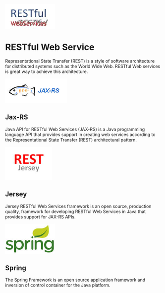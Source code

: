 ![REST](https://github.com/reshetnev/RestFull/blob/master/logo/RESTful.jpg)
# RESTful Web Service

Representational State Transfer (REST) is a style of software architecture
for distributed systems such as the World Wide Web.
RESTful Web services is great way to achieve this architecture.

![Jax-RS](https://github.com/reshetnev/RestFull/blob/master/logo/Jax-RS.jpg)
## Jax-RS

Java API for RESTful Web Services (JAX-RS) is a Java programming language API
that provides support in creating web services according to the
Representational State Transfer (REST) architectural pattern.

![Jersey](https://github.com/reshetnev/RestFull/blob/master/logo/Jersey.jpg)
## Jersey

Jersey RESTful Web Services framework is an open source, production quality,
framework for developing RESTful Web Services in Java that provides support for
JAX-RS APIs.

![Spring](https://github.com/reshetnev/RestFull/blob/master/logo/spring.jpg)
## Spring

The Spring Framework is an open source application framework
and inversion of control container for the Java platform.
